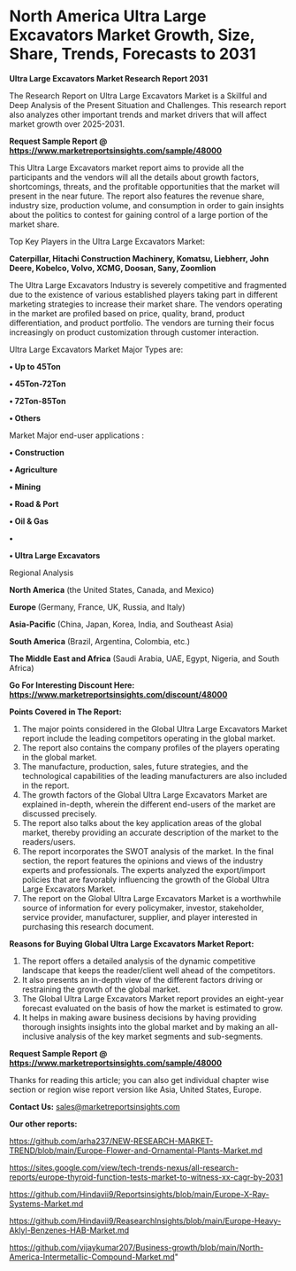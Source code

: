 # North America Ultra Large Excavators Market Growth, Size, Share, Trends, Forecasts to 2031

<strong>Ultra Large Excavators Market Research Report 2031</strong>

The Research Report on Ultra Large Excavators Market is a Skillful and Deep Analysis of the Present Situation and Challenges. This research report also analyzes other important trends and market drivers that will affect market growth over 2025-2031.

<strong>Request Sample Report @ <a href=https://www.marketreportsinsights.com/sample/48000>https://www.marketreportsinsights.com/sample/48000</a></strong>

This Ultra Large Excavators market report aims to provide all the participants and the vendors will all the details about growth factors, shortcomings, threats, and the profitable opportunities that the market will present in the near future. The report also features the revenue share, industry size, production volume, and consumption in order to gain insights about the politics to contest for gaining control of a large portion of the market share.

Top Key Players in the Ultra Large Excavators Market:

<strong>Caterpillar, Hitachi Construction Machinery, Komatsu, Liebherr, John Deere, Kobelco, Volvo, XCMG, Doosan, Sany, Zoomlion</strong>

The Ultra Large Excavators Industry is severely competitive and fragmented due to the existence of various established players taking part in different marketing strategies to increase their market share. The vendors operating in the market are profiled based on price, quality, brand, product differentiation, and product portfolio. The vendors are turning their focus increasingly on product customization through customer interaction.

Ultra Large Excavators Market Major Types are:

<strong>•  Up to 45Ton

•  45Ton-72Ton

•  72Ton-85Ton

•  Others</strong>

Market Major end-user applications :

<strong>•  Construction

•  Agriculture

•  Mining

•  Road & Port

•  Oil & Gas

•  

•  Ultra Large Excavators</strong>

Regional Analysis

</u><strong><b>North America</b></strong> (the United States, Canada, and Mexico)

<strong><b>Europe </b></strong>(Germany, France, UK, Russia, and Italy)

<strong><b>Asia-Pacific</b></strong> (China, Japan, Korea, India, and Southeast Asia)

<strong><b>South America</b></strong> (Brazil, Argentina, Colombia, etc.)

<strong><b>The Middle East and Africa</b></strong> (Saudi Arabia, UAE, Egypt, Nigeria, and South Africa)

<strong>Go For Interesting Discount Here: <a href=https://www.marketreportsinsights.com/discount/48000>https://www.marketreportsinsights.com/discount/48000</a></strong>

<strong>Points Covered in The Report:</strong>
<ol>
  <li>The major points considered in the Global Ultra Large Excavators Market report include the leading competitors operating in the global market.</li>
  <li>The report also contains the company profiles of the players operating in the global market.</li>
  <li>The manufacture, production, sales, future strategies, and the technological capabilities of the leading manufacturers are also included in the report.</li>
  <li>The growth factors of the Global Ultra Large Excavators Market are explained in-depth, wherein the different end-users of the market are discussed precisely.</li>
  <li>The report also talks about the key application areas of the global market, thereby providing an accurate description of the market to the readers/users.</li>
  <li>The report incorporates the SWOT analysis of the market. In the final section, the report features the opinions and views of the industry experts and professionals. The experts analyzed the export/import policies that are favorably influencing the growth of the Global Ultra Large Excavators Market.</li>
  <li>The report on the Global Ultra Large Excavators Market is a worthwhile source of information for every policymaker, investor, stakeholder, service provider, manufacturer, supplier, and player interested in purchasing this research document.</li>
</ol>
<strong>Reasons for Buying Global Ultra Large Excavators Market Report:</strong>

<ol>
  <li>The report offers a detailed analysis of the dynamic competitive landscape that keeps the reader/client well ahead of the competitors.</li>
  <li>It also presents an in-depth view of the different factors driving or restraining the growth of the global market.</li>
  <li>The Global Ultra Large Excavators Market report provides an eight-year forecast evaluated on the basis of how the market is estimated to grow.</li>
  <li>It helps in making aware business decisions by having providing thorough insights insights into the global market and by making an all-inclusive analysis of the key market segments and sub-segments.</li>
</ol>
<strong>Request Sample Report @ <a href=https://www.marketreportsinsights.com/sample/48000>https://www.marketreportsinsights.com/sample/48000</a></strong>


Thanks for reading this article; you can also get individual chapter wise section or region wise report version like Asia, United States, Europe.

<strong>Contact Us:</strong>
sales@marketreportsinsights.com

<strong>Our other reports:</strong>

<a href=https://github.com/arha237/NEW-RESEARCH-MARKET-TREND/blob/main/Europe-Flower-and-Ornamental-Plants-Market.md>https://github.com/arha237/NEW-RESEARCH-MARKET-TREND/blob/main/Europe-Flower-and-Ornamental-Plants-Market.md</a>

<a href=https://sites.google.com/view/tech-trends-nexus/all-research-reports/europe-thyroid-function-tests-market-to-witness-xx-cagr-by-2031>https://sites.google.com/view/tech-trends-nexus/all-research-reports/europe-thyroid-function-tests-market-to-witness-xx-cagr-by-2031</a>

<a href=https://github.com/Hindavii9/Reportsinsights/blob/main/Europe-X-Ray-Systems-Market.md>https://github.com/Hindavii9/Reportsinsights/blob/main/Europe-X-Ray-Systems-Market.md</a>

<a href=https://github.com/Hindavii9/ReasearchInsights/blob/main/Europe-Heavy-Aklyl-Benzenes-HAB-Market.md>https://github.com/Hindavii9/ReasearchInsights/blob/main/Europe-Heavy-Aklyl-Benzenes-HAB-Market.md</a>

<a href=https://github.com/vijaykumar207/Business-growth/blob/main/North-America-Intermetallic-Compound-Market.md>https://github.com/vijaykumar207/Business-growth/blob/main/North-America-Intermetallic-Compound-Market.md</a>"
